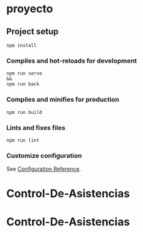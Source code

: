 # proyecto

## Project setup
```
npm install
```

### Compiles and hot-reloads for development
```
npm run serve
&&
npm run back
```

### Compiles and minifies for production
```
npm run build
```

### Lints and fixes files
```
npm run lint
```

### Customize configuration
See [Configuration Reference](https://cli.vuejs.org/config/).
# Control-De-Asistencias
# Control-De-Asistencias
